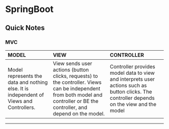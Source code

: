 # SpringBoot

## Quick Notes

### MVC

|MODEL | VIEW | CONTROLLER|
|:------|:-----|:-----------|
| Model represents the data and nothing else. It is independent of Views and Controllers. | View sends user actions (button clicks, requests) to the controller. Views can be independent from both model and controller or BE the controller, and depend on the model.| Controller provides model data to view and interprets user actions such as button clicks. The controller depends on the view and the model|
****************************
